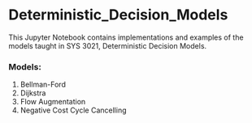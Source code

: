 # Deterministic_Decision_Models

This Jupyter Notebook contains implementations and examples of the models taught in SYS 3021, Deterministic Decision Models.

### Models:

1. Bellman-Ford
2. Dijkstra
3. Flow Augmentation
4. Negative Cost Cycle Cancelling

